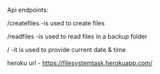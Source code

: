 Api endpoints:


 /createfiles -is used to create files

 /readfiles -is used to read  files in a backup  folder 

 / -it is used to provide current date & time


 heroku url - https://filesystemtask.herokuapp.com/